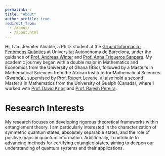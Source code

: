 ```yaml
---
permalink: /
title: "About"
author_profile: true
redirect_from: 
  - /about/
  - /about.html
---
```



Hi, I am Jennifer Ahiable, a Ph.D. student at the [Grup d’Informació i Fenòmens Quàntics](https://webs.uab.cat/giq/) at Universitat Autonònoma de Barcelona, under the guidance of [Prof. Andreas Winter](https://www.icrea.cat/Web/ScientificStaff/andreas-winter-556) and [Prof. Anna Trigueros Sanpera](https://www.icrea.cat/Web/ScientificStaff/anna-sanpera--trigueros-318). My academic journey began with a double major in Mathematics and Economics from the University of Ghana (BSc), followed by a Master’s in Mathematical Sciences from the African Institute for Mathematical Sciences (Rwanda), supervised by [Prof. Rupert Levene](https://scholar.google.com/citations?user=b6Yt-DsAAAAJ&hl=en). aI also hold a second Master’s in Mathematics from the University of Guelph (Canada), where I worked with [Prof. David Kribs](https://dkribs.uoguelph.ca/) and [Prof. Rajesh Pereira](https://www.researchgate.net/profile/Rajesh-Pereira).




Research Interests
======
My research focuses on developing rigorous theoretical frameworks within entanglement theory. I am particularly interested in the characterization of symmetric quantum states, absolutely separable states, and the role of positive maps in quantum information. Additionally, I contribute to advancing methods for certifying entangled states, aiming to deepen our understanding of quantum systems and their applications.
